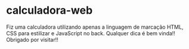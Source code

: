 # calculadora-web
Fiz uma calculadora utilizando apenas a linguagem de marcação HTML, CSS para estilizar e JavaScript no back.
Qualquer dica é bem vinda!!
Obrigado por visitar!!
